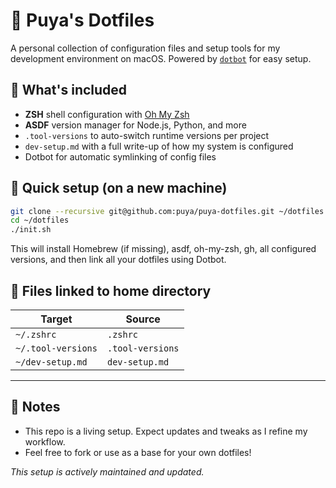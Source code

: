 # 🧰 Puya's Dotfiles

A personal collection of configuration files and setup tools for my development environment on macOS. Powered by [`dotbot`](https://github.com/anishathalye/dotbot) for easy setup.

## 🔧 What's included

- **ZSH** shell configuration with [Oh My Zsh](https://ohmyz.sh/)
- **ASDF** version manager for Node.js, Python, and more
- `.tool-versions` to auto-switch runtime versions per project
- `dev-setup.md` with a full write-up of how my system is configured
- Dotbot for automatic symlinking of config files

## 🚀 Quick setup (on a new machine)

```bash
git clone --recursive git@github.com:puya/puya-dotfiles.git ~/dotfiles
cd ~/dotfiles
./init.sh
```

This will install Homebrew (if missing), asdf, oh-my-zsh, gh, all configured versions, and then link all your dotfiles using Dotbot.

## 📁 Files linked to home directory

| Target           | Source          |
|------------------|------------------|
| `~/.zshrc`        | `.zshrc`          |
| `~/.tool-versions`| `.tool-versions`  |
| `~/dev-setup.md`  | `dev-setup.md`    |

---

## 🧠 Notes

- This repo is a living setup. Expect updates and tweaks as I refine my workflow.
- Feel free to fork or use as a base for your own dotfiles!

*This setup is actively maintained and updated.*
